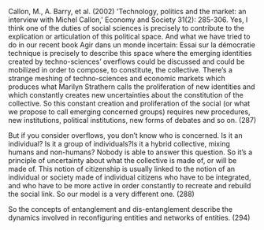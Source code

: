 ﻿Callon, M., A. Barry, et al. (2002) 'Technology, politics and the market: an interview with Michel Callon,' Economy and Society 31(2): 285-306.
Yes, I think one of the duties of social sciences is precisely to contribute to the explication or articulation of this political space. And what we have tried to do in our recent book Agir dans un monde incertain: Essai sur la démocratie technique is precisely to describe this space where the emerging identities created by techno-sciences’ overflows could be discussed and could be mobilized in order to compose, to constitute, the collective. There’s a strange meshing of techno-sciences and economic markets which produces what Marilyn Strathern calls the proliferation of new identities and which constantly creates new uncertainties about the constitution of the collective. So this constant creation and proliferation of the social (or what we propose to call emerging concerned groups) requires new procedures, new institutions, political institutions, new forms of debates and so on. (287)

But if you consider overflows, you don’t know who is concerned. Is it an individual? Is it a group of individuals?Is it a hybrid collective, mixing humans and non-humans? Nobody is able to answer this question. So it’s a principle of uncertainty about what the collective is made of, or will be made of. This notion of citizenship is usually linked to the notion of an individual or society made of individual citizens who have to be integrated, and who have to be more active in order constantly to recreate and rebuild the social link. So our model is a very different one. (288)

So the concepts of entanglement and dis-entanglement describe the dynamics involved in reconfiguring entities and networks of entities. (294)


